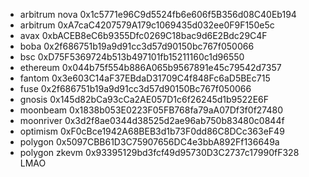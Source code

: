 - arbitrum nova 0x1c5771e96C9d5524fb6e606f5B356d08C40Eb194
- arbitrum 0xA7caC4207579A179c1069435d032ee0F9F150e5c
- avax 0xbACEB8eC6b9355Dfc0269C18bac9d6E2Bdc29C4F
- boba 0x2f686751b19a9d91cc3d57d90150bc767f050066
- bsc 0xD75F5369724b513b497101fb15211160c1d96550
- ethereum 0x044b75f554b886A065b9567891e45c79542d7357
- fantom 0x3e603C14aF37EBdaD31709C4f848Fc6aD5BEc715
- fuse 0x2f686751b19a9d91cc3d57d90150Bc767f050066
- gnosis 0x145d82bCa93cCa2AE057D1c6f26245d1b9522E6F
- moonbeam 0x1838b053E0223F05FB768fa79aA07Df3f0f27480
- moonriver 0x3d2f8ae0344d38525d2ae96ab750b83480c0844f
- optimism 0xF0cBce1942A68BEB3d1b73F0dd86C8DCc363eF49
- polygon 0x5097CBB61D3C75907656DC4e3bbA892Ff136649a
- polygon zkevm 0x93395129bd3fcf49d95730D3C2737c17990fF328
LMAO
